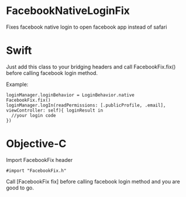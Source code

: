 # FacebookNativeLoginFix
Fixes facebook native login to open facebook app instead of safari

# Swift

Just add this class to your bridging headers and call FacebookFix.fix() before calling facebook login method.

Example:

```
loginManager.loginBehavior = LoginBehavior.native
FacebookFix.fix()
loginManager.logIn(readPermissions: [.publicProfile, .email], viewController: self){ loginResult in
  //your login code
})
```
# Objective-C

Import FacebookFix header

```
#import "FacebookFix.h"
```

Call [FacebookFix fix] before calling facebook login method and you are good to go.
